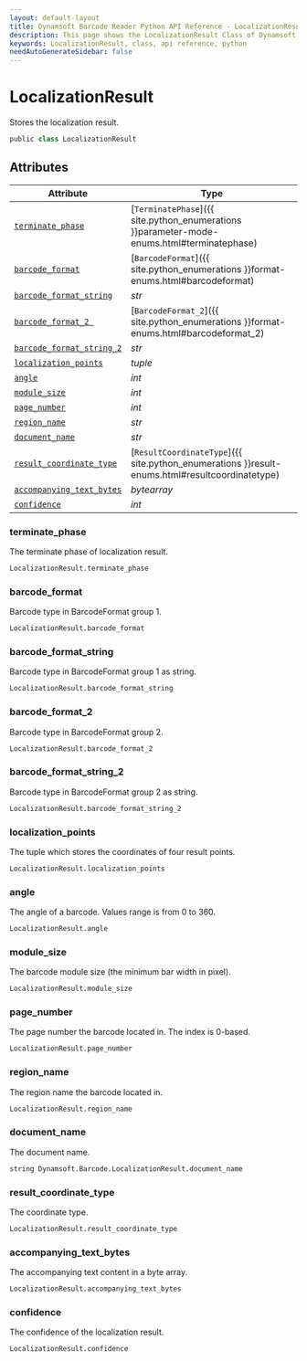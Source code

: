 ```yaml
---
layout: default-layout
title: Dynamsoft Barcode Reader Python API Reference - LocalizationResult Class
description: This page shows the LocalizationResult Class of Dynamsoft Barcode Reader for Python SDK.
keywords: LocalizationResult, class, api reference, python
needAutoGenerateSidebar: false
---
```



# LocalizationResult
Stores the localization result.

```python
public class LocalizationResult
```  

## Attributes
  
| Attribute | Type |
|---------- | ---- |
| [`terminate_phase`](#terminate_phase) | [`TerminatePhase`]({{ site.python_enumerations }}parameter-mode-enums.html#terminatephase) |
| [`barcode_format`](#barcode_format) | [`BarcodeFormat`]({{ site.python_enumerations }}format-enums.html#barcodeformat) |
| [`barcode_format_string`](#barcode_format_string) | *str* |
| [`barcode_format_2 `](#barcode_format_2 ) | [`BarcodeFormat_2`]({{ site.python_enumerations }}format-enums.html#barcodeformat_2) |
| [`barcode_format_string_2`](#barcode_format_string_2) | *str* |
| [`localization_points`](#localization_points) | *tuple* |
| [`angle`](#angle) | *int* |
| [`module_size`](#module_size) | *int* |
| [`page_number`](#page_number) | *int* |
| [`region_name`](#region_name) | *str* |
| [`document_name`](#document_name)| *str* |
| [`result_coordinate_type`](#result_coordinate_type) | [`ResultCoordinateType`]({{ site.python_enumerations }}result-enums.html#resultcoordinatetype) |
| [`accompanying_text_bytes`](#accompanying_text_bytes) | *bytearray* |
| [`confidence`](#confidence) | *int* |


### terminate_phase
The terminate phase of localization result.

```python
LocalizationResult.terminate_phase
```

### barcode_format
Barcode type in BarcodeFormat group 1.

```python
LocalizationResult.barcode_format
```

### barcode_format_string
Barcode type in BarcodeFormat group 1 as string.

```python
LocalizationResult.barcode_format_string
```

### barcode_format_2
Barcode type in BarcodeFormat group 2.

```python
LocalizationResult.barcode_format_2
```

### barcode_format_string_2
Barcode type in BarcodeFormat group 2 as string.

```python
LocalizationResult.barcode_format_string_2
```

### localization_points
The tuple which stores the coordinates of four result points. 

```python
LocalizationResult.localization_points
```

### angle
The angle of a barcode. Values range is from 0 to 360.

```python
LocalizationResult.angle
```

### module_size
The barcode module size (the minimum bar width in pixel).

```python
LocalizationResult.module_size
```

### page_number
The page number the barcode located in. The index is 0-based.

```python
LocalizationResult.page_number
```

### region_name
The region name the barcode located in.

```python
LocalizationResult.region_name
```

### document_name
The document name.

```python
string Dynamsoft.Barcode.LocalizationResult.document_name
```

### result_coordinate_type
The coordinate type.

```python
LocalizationResult.result_coordinate_type
```

### accompanying_text_bytes
The accompanying text content in a byte array.

```python
LocalizationResult.accompanying_text_bytes
```

### confidence
The confidence of the localization result.

```python
LocalizationResult.confidence
```
